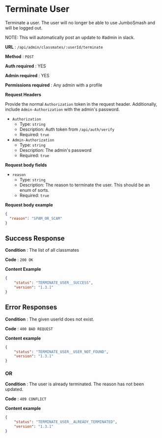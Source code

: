 # Terminate User

Terminate a user. The user will no longer be able to use JumboSmash and will be logged out.

NOTE: This will automatically post an update to #admin in slack.

**URL** : `/api/admin/classmates/:userId/terminate`

**Method** : `POST`

**Auth required** : YES

**Admin required** : YES

**Permissions required** : Any admin with a profile

**Request Headers**

Provide the normal `Authorization` token in the request header. Additionally, include `Admin-Authorization` with the admin's password.

* `Authorization`
  * Type: `string`
  * Description: Auth token from `/api/auth/verify`
  * Required: `true`
* `Admin-Authorization`
  * Type: `string`
  * Description: The admin's password
  * Required: `true`

**Request body fields**

* `reason`
  * Type: `string`
  * Description: The reason to terminate the user. This should be an enum of sorts.
  * Required: `true`

**Request body example**

```json
{
  "reason": "SPAM_OR_SCAM"
}
```

## Success Response

**Condition** : The list of all classmates

**Code** : `200 OK`

**Content Example**

```json
{
    "status": "TERMINATE_USER__SUCCESS",
    "version": "1.3.1"
}
```

## Error Responses

**Condition** : The given userId does not exist.

**Code** : `400 BAD REQUEST`

**Content example**

```json
{
    "status": "TERMINATE_USER__USER_NOT_FOUND",
    "version": "1.3.1"
}
```

### OR

**Condition** : The user is already terminated. The reason has not been updated.

**Code** : `409 CONFLICT`

**Content example**

```json
{
    "status": "TERMINATE_USER__ALREADY_TERMINATED",
    "version": "1.3.1"
}
```
